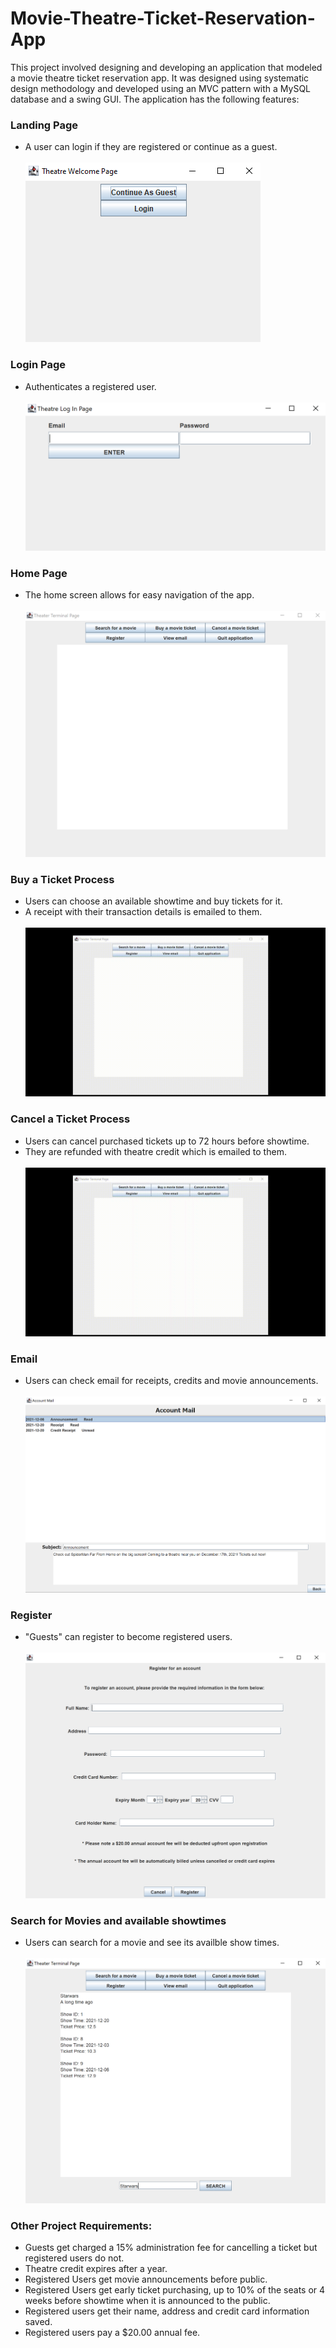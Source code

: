 # Movie-Theatre-Ticket-Reservation-App

This project involved designing and developing an application that modeled a movie theatre ticket reservation app. It was designed using systematic design methodology and developed using an MVC pattern with a MySQL database and a swing GUI. The application has the following features:

### Landing Page
- A user can login if they are registered or continue as a guest.
<br><br>
![Landing Page](/Photos/landing.png)

### Login Page
- Authenticates a registered user.
<br><br>
![Login Page](/Photos/authentication.png)

### Home Page
- The home screen allows for easy navigation of the app.
<br><br>
![Home Page](/Photos/home.png)

### Buy a Ticket Process
- Users can choose an available showtime and buy tickets for it.
- A receipt with their transaction details is emailed to them.
<br><br>
![Buy a Ticket Process](/Photos/buy-a-ticket.gif)

### Cancel a Ticket Process
- Users can cancel purchased tickets up to 72 hours before showtime.
- They are refunded with theatre credit which is emailed to them.
<br><br>
![Cancel a Ticket Process](/Photos/cancel-a-ticket.gif)

### Email
- Users can check email for receipts, credits and movie announcements.
<br><br>
![Email Page](/Photos/email.png)

### Register
- "Guests" can register to become registered users.
<br><br>
![Register Page](/Photos/register.png)

### Search for Movies and available showtimes
- Users can search for a movie and see its availble show times.
<br><br>
![Moive Search Page](/Photos/search.png)

### Other Project Requirements:
- Guests get charged a 15% administration fee for cancelling a ticket but registered users do not.
- Theatre credit expires after a year.
- Registered Users get movie announcements before public.
- Registered Users get early ticket purchasing, up to 10% of the seats or 4 weeks before showtime when it is announced to the public.
- Registered users get their name, address and credit card information saved.
- Registered users pay a $20.00 annual fee.


